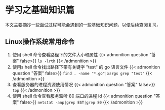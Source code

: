 # 学习之基础知识篇


本文主要摘抄一些面试过程可能会遇到的一些基础知识问题，以便后续查阅复习。
<!--more-->

## Linux操作系统常用命令

1. 使用 shell 命令查看路径下的文件大小和属性
{{< admonition question "答案" false>}}
`ls -lrth`
{{< /admonition >}}
1. 使用s hell 命令找出路径下带有关键字 "test" 的 go 语言文件
{{< admonition question "答案" false>}}
`find . -name "*.go"|xargs grep "test"`
{{< /admonition >}}
1. 查看服务器的进程资源使用情况
{{< admonition question "答案" false>}}
`top`
{{< /admonition >}}
1. 使用 shell 命令查看服务监听 80 端口的进程 id
{{< admonition question "答案" false>}}
`netstat -anp|grep EST|grep 80`
{{< /admonition >}}










